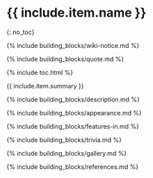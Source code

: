 # {{ include.item.name }}
{:.no_toc}

{% include building_blocks/wiki-notice.md %}

{% include building_blocks/quote.md %}

{% include toc.html %}

{{ include.item.summary }}

{% include building_blocks/description.md %}

{% include building_blocks/appearance.md %}

{% include building_blocks/features-in.md %}

{% include building_blocks/trivia.md %}

{% include building_blocks/gallery.md %}

{% include building_blocks/references.md %}

